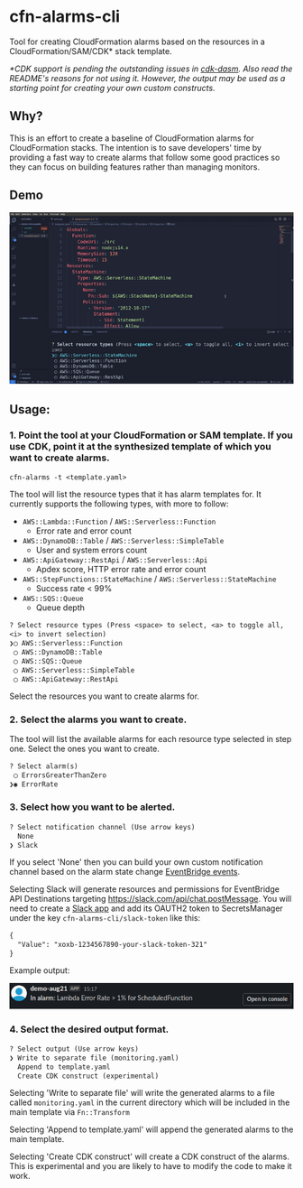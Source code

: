 # cfn-alarms-cli

Tool for creating CloudFormation alarms based on the resources in a CloudFormation/SAM/CDK* stack template.

_*CDK support is pending the outstanding issues in [cdk-dasm](https://github.com/aws/aws-cdk/tree/master/packages/cdk-dasm#wip---this-module-is-still-not-fully-functional). Also read the README's reasons for not using it. However, the output may be used as a starting point for creating your own custom constructs._

## Why?
This is an effort to create a baseline of CloudFormation alarms for CloudFormation stacks. The intention is to save developers' time by providing a fast way to create alarms that follow some good practices so they can focus on building features rather than managing monitors.

## Demo
![demo](./images/demo.gif)

## Usage:

### 1. Point the tool at your CloudFormation or SAM template. If you use CDK, point it at the synthesized template of which you want to create alarms.
```
cfn-alarms -t <template.yaml>
```

The tool will list the resource types that it has alarm templates for. It currently supports the following types, with more to follow:
* `AWS::Lambda::Function` / `AWS::Serverless::Function`
  * Error rate and error count
* `AWS::DynamoDB::Table` / `AWS::Serverless::SimpleTable`
  * User and system errors count
* `AWS::ApiGateway::RestApi` / `AWS::Serverless::Api`
  * Apdex score, HTTP error rate and error count
* `AWS::StepFunctions::StateMachine` / `AWS::Serverless::StateMachine`
  * Success rate < 99%
* `AWS::SQS::Queue`
  * Queue depth

```
? Select resource types (Press <space> to select, <a> to toggle all, <i> to invert selection)
❯◯ AWS::Serverless::Function
 ◯ AWS::DynamoDB::Table
 ◯ AWS::SQS::Queue
 ◯ AWS::Serverless::SimpleTable
 ◯ AWS::ApiGateway::RestApi 
```
Select the resources you want to create alarms for.

### 2. Select the alarms you want to create.
The tool will list the available alarms for each resource type selected in step one. Select the ones you want to create.
```
? Select alarm(s) 
 ◯ ErrorsGreaterThanZero
❯◉ ErrorRate
```


### 3. Select how you want to be alerted.
```
? Select notification channel (Use arrow keys)
  None 
❯ Slack
```

If you select 'None' then you can build your own custom notification channel based on the alarm state change [EventBridge events](https://docs.aws.amazon.com/AmazonCloudWatch/latest/monitoring/cloudwatch-and-eventbridge.html).

Selecting Slack will generate resources and permissions for EventBridge API Destinations targeting https://slack.com/api/chat.postMessage. You will need to create a [Slack app](https://api.slack.com/apps) and add its OAUTH2 token to SecretsManager under the key `cfn-alarms-cli/slack-token` like this:
```
{
  "Value": "xoxb-1234567890-your-slack-token-321"
}
```

Example output:

![slack](./images/slack.png)

### 4. Select the desired output format.
```
? Select output (Use arrow keys)
❯ Write to separate file (monitoring.yaml) 
  Append to template.yaml 
  Create CDK construct (experimental) 
```

Selecting 'Write to separate file' will write the generated alarms to a file called `monitoring.yaml` in the current directory which will be included in the main template via `Fn::Transform`

Selecting 'Append to template.yaml' will append the generated alarms to the main template.

Selecting 'Create CDK construct' will create a CDK construct of the alarms. This is experimental and you are likely to have to modify the code to make it work.